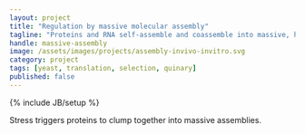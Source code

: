 ```yaml
---
layout: project
title: "Regulation by massive molecular assembly"
tagline: "Proteins and RNA self-assemble and coassemble into massive, heterogeneous structures, with widespread regulatory consequences"
handle: massive-assembly
image: /assets/images/projects/assembly-invivo-invitro.svg
category: project
tags: [yeast, translation, selection, quinary]
published: false
---
```

{% include JB/setup %}

Stress triggers proteins to clump together into massive assemblies. 